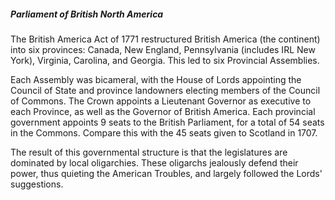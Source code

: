 ##### Parliament of British North America

The British America Act of 1771 restructured British America (the continent) into six provinces: Canada, New England, Pennsylvania (includes IRL New York), Virginia, Carolina, and Georgia. This led to six Provincial Assemblies.

Each Assembly was bicameral, with the House of Lords appointing the Council of State and province landowners electing members of the Council of Commons. The Crown appoints a Lieutenant Governor as executive to each Province, as well as the Governor of British America. Each provincial government appoints 9 seats to the British Parliament, for a total of 54 seats in the Commons. Compare this with the 45 seats given to Scotland in 1707.

The result of this governmental structure is that the legislatures are dominated by local oligarchies. These oligarchs jealously defend their power, thus quieting the American Troubles, and largely followed the Lords' suggestions.

<!-- * Wikipedia. _[Parliament](https://en.wikipedia.org/wiki/Parliament_of_Great_Britain)_. Ref 2019.
 -->
